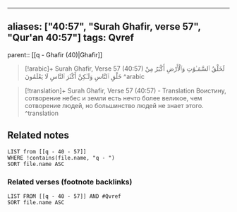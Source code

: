
---
aliases: ["40:57", "Surah Ghafir, verse 57", "Qur'an 40:57"]
tags: Qvref
---

parent:: [[q - Ghafir (40)|Ghafir]]

> [!arabic]+ Surah Ghafir, Verse 57 (40:57)
> <span class="quran-arabic">لَخَلْقُ ٱلسَّمَـٰوَٰتِ وَٱلْأَرْضِ أَكْبَرُ مِنْ خَلْقِ ٱلنَّاسِ وَلَـٰكِنَّ أَكْثَرَ ٱلنَّاسِ لَا يَعْلَمُونَ</span>
^arabic

> [!translation]+ Surah Ghafir, Verse 57 (40:57) - Translation
> Воистину, сотворение небес и земли есть нечто более великое, чем сотворение людей, но большинство людей не знает этого.
^translation



## Related notes
```dataview
LIST from [[q - 40 - 57]]
WHERE !contains(file.name, "q - ")
SORT file.name ASC
```

### Related verses (footnote backlinks)
```dataview
LIST FROM [[q - 40 - 57]] AND #Qvref
SORT file.name ASC
```

